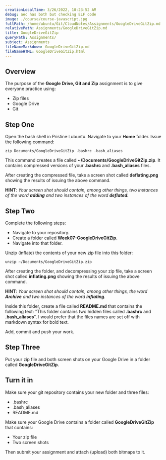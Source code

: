 ```yaml
---
creationLocalTime: 3/26/2022, 10:23:52 AM
debug: aec has both but checking ELF code
image: ./course/course-javascript.jpg
fullPath: /home/ubuntu/Git/CloudNotes/Assignments/GoogleDriveGitZip.md
relativePath: Assignments/GoogleDriveGitZip.md
title: GoogleDriveGitZip
queryPath: Assignments/
subject: Assignments
fileNameMarkdown: GoogleDriveGitZip.md
fileNameHTML: GoogleDriveGitZip.html
---
```



<!-- toc -->
<!-- tocstop -->

## Overview

The purpose of the **Google Drive, Git and Zip** assignment is to give everyone practice using:

- Zip files
- Google Drive
- Git

## Step One

Open the bash shell in Pristine Lubuntu. Navigate to your **Home** folder. Issue the following command:

```
zip Documents/GoogleDriveGitZip .bashrc .bash_aliases
```

This command creates a file called **~/Documents/GoogleDriveGitZip.zip**. It contains compressed versions of your **.bashrc** and **.bash_aliases** files.

After creating the compressed file, take a screen shot called **deflating.png** showing the results of issuing the above command.

**HINT**: *Your screen shot should contain, among other things, two instances of the word **adding** and two instances of the word **deflated**.*

## Step Two

Complete the following steps:

- Navigate to your repository.
- Create a folder called **Week07-GoogleDriveGitZip**.
- Navigate into that folder.

Unzip (inflate) the contents of your new zip file into this folder:

```
unzip ~/Documents/GoogleDriveGitZip.zip
```

After creating the folder, and decompressing your zip file, take a screen shot called **inflating.png** showing the results of issuing the above command.

**HINT**: *Your screen shot should contain, among other things, the word **Archive** and two instances of the word **inflating**.*

Inside this folder, create a file called **README.md** that contains the following text: "This folder contains two hidden files called **.bashrc** and **.bash_aliases**". I would prefer that the files names are set off with markdown syntax for bold text.

Add, commit and push your work.

## Step Three

Put your zip file and both screen shots on your Google Drive in a folder called **GoogleDriveGitZip**.

## Turn it in

Make sure your git repository contains your new folder and three files:

- .bashrc
- .bash_aliases
- README.md

Make sure your Google Drive contains a folder called **GoogleDriveGitZip** that contains:

- Your zip file
- Two screen shots

Then submit your assignment and attach (upload) both bitmaps to it.
